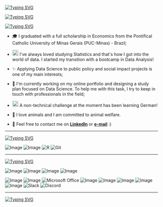 [![Typing SVG](https://readme-typing-svg.demolab.com?font=Roboto&weight=900&size=25&duration=3&pause=2000&color=482EA1&center=true&vCenter=true&random=false&width=435&lines=Oi%F0%9F%91%8B%F0%9F%8F%BD%2C+eu+sou+a+Aline!%F0%9F%91%A9%F0%9F%8F%BD%E2%80%8D%F0%9F%92%BB;Hi+there%F0%9F%91%8B%F0%9F%8F%BD%2C+you+can+call+me++Aline!%F0%9F%91%A9%F0%9F%8F%BD%E2%80%8D%F0%9F%92%BB;Hallo%F0%9F%91%8B%F0%9F%8F%BD+Ich+hei%C3%9Fe+Aline!%F0%9F%91%A9%F0%9F%8F%BD%E2%80%8D%F0%9F%92%BB)](https://git.io/typing-svg)

[![Typing SVG](https://readme-typing-svg.demolab.com?font=Roboto&weight=900&size=18&duration=3&pause=2000&color=482EA1&center=true&vCenter=true&random=false&width=435&lines=Professional+%26+Student+%7C+In+Career+Transition+to+Data+)](https://git.io/typing-svg)

[![Typing SVG](https://readme-typing-svg.demolab.com?font=Roboto&weight=900&size=18&duration=3&pause=2000&color=482EA1&vCenter=true&random=false&width=435&lines=A+Little+Bit+About+Me+%F0%9F%91%A9%F0%9F%8F%BD)](https://git.io/typing-svg)

- 🎓 I graduated with a full scholarship in Economics from the Pontifical Catholic University of Minas Gerais (PUC-Minas) - Brazil;
   
- <img src="https://pic.sopili.net/pub/emoji/twitter/2/72x72/1f913.png" width=20 height=20> I've always loved studying Statistics and that's how I got into the world of data. I started my transition with a bootcamp in Data Analysis!

- ✨ Applying Data Science to public policy and social impact projects is one of my main interests;

-  🔭 I'm currently working on my online portfolio and designing a study plan focused on Data Science. To help me with this task, I try to keep in touch with professionals in the field;

- <img src="https://pic.sopili.net/pub/emoji/twitter/2/72x72/1f1e9-1f1ea.png" width=20 height=20> A non-technical challenge at the moment has been learning German!
  
- 🐾 I love animals and I am committed to animal welfare.
  
- 📨 Feel free to contact me on **[LinkedIn](https://www.linkedin.com/in/alineestergomes/)** or **[e-mail](mailto:gomes.alineester@gmail.com)** :)
*** 
[![Typing SVG](https://readme-typing-svg.demolab.com?font=Roboto&weight=900&size=18&duration=3&pause=2000&color=482EA1&vCenter=true&random=false&width=435&lines=Languages+I've+Been+Learning)](https://git.io/typing-svg)

![Image](https://img.shields.io/badge/Python-FFD43B?style=for-the-badge&logo=python&logoColor=blue)
![Image](https://img.shields.io/badge/PostgreSQL-316192?style=for-the-badge&logo=postgresql&logoColor=white)
![R](https://img.shields.io/badge/r-%23276DC3.svg?style=for-the-badge&logo=r&logoColor=white)
![Git](https://img.shields.io/badge/git-%23F05033.svg?style=for-the-badge&logo=git&logoColor=white)

***
[![Typing SVG](https://readme-typing-svg.demolab.com?font=Roboto&weight=900&size=18&duration=3&pause=2000&color=482EA1&vCenter=true&random=false&width=435&lines=Some+Tools+I'm+Familiar+WIth)](https://git.io/typing-svg)

![Image](https://img.shields.io/badge/PowerBI-F2C811?style=for-the-badge&logo=Power%20BI&logoColor=white)
![Image](https://img.shields.io/badge/Tableau-E97627?style=for-the-badge&logo=Tableau&logoColor=white)
![Image](https://img.shields.io/badge/Canva-%2300C4CC.svg?&style=for-the-badge&logo=Canva&logoColor=white)
![Image](https://img.shields.io/badge/Figma-F24E1E?style=for-the-badge&logo=figma&logoColor=white)

![Image](https://img.shields.io/badge/Google%20Sheets-34A853?style=for-the-badge&logo=google-sheets&logoColor=white)
![Image](https://img.shields.io/badge/LibreOffice-18A303?style=for-the-badge&logo=LibreOffice&logoColor=white)
![Microsoft Office](https://img.shields.io/badge/Microsoft_Office-D83B01?style=for-the-badge&logo=microsoft-office&logoColor=white)
![Image](https://img.shields.io/badge/Wordpress-21759B?style=for-the-badge&logo=wordpress&logoColor=white)
![Image](https://img.shields.io/badge/Joplin-1071D3?style=for-the-badge&logo=joplin&logoColor=white)
![Image](https://img.shields.io/badge/Miro-F7C922?style=for-the-badge&logo=Miro&logoColor=050036)
![Image](https://img.shields.io/badge/Notion-000000?style=for-the-badge&logo=notion&logoColor=white)
![Image](https://img.shields.io/badge/Trello-0052CC?style=for-the-badge&logo=trello&logoColor=white)
![Slack](https://img.shields.io/badge/Slack-4A154B?style=for-the-badge&logo=slack&logoColor=white)
![Discord](https://img.shields.io/badge/Discord-%235865F2.svg?style=for-the-badge&logo=discord&logoColor=white)
***

[![Typing SVG](https://readme-typing-svg.demolab.com?font=Roboto&weight=900&size=25&duration=2&pause=2000&color=4B1B97&background=FFE7E700&center=true&vCenter=true&random=false&width=435&lines=Thank+you+for+visiting!+%F0%9F%A4%9D%F0%9F%8F%BD)](https://git.io/typing-svg)







